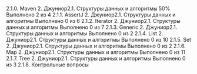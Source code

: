 2.1.0. Maven
2. Джуниор2.1. Структуры данных и алгоритмы
   50%
   Выполнено 2 из 4
   2.1.1. AssertJ
2. Джуниор2.1. Структуры данных и алгоритмы
   Выполнено 0 из 6
   2.1.2. Iterator
2. Джуниор2.1. Структуры данных и алгоритмы
   Выполнено 0 из 7
   2.1.3. Generic
2. Джуниор2.1. Структуры данных и алгоритмы
   Выполнено 0 из 2
   2.1.4. List
2. Джуниор2.1. Структуры данных и алгоритмы
   Выполнено 0 из 10
   2.1.5. Set
2. Джуниор2.1. Структуры данных и алгоритмы
   Выполнено 0 из 2
   2.1.6. Map
2. Джуниор2.1. Структуры данных и алгоритмы
   Выполнено 0 из 11
   2.1.7. Tree
2. Джуниор2.1. Структуры данных и алгоритмы
   Выполнено 0 из 3
   2.1.8. Контрольные вопросы